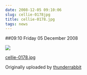 ```yaml
---
date: 2008-12-05 09:10:06
slug: cellie-0178jpg
title: cellie-0178.jpg
tags: news
---
```


##09:10 Friday 05 December 2008





[![](http://farm4.static.flickr.com/3103/3083611860_66810c905f.jpg)](http://www.flickr.com/photos/thunderrabbit/3083611860/)
  


[cellie-0178.jpg](http://www.flickr.com/photos/thunderrabbit/3083611860/)
  

Originally uploaded by [thunderrabbit](http://www.flickr.com/people/thunderrabbit/)





  

